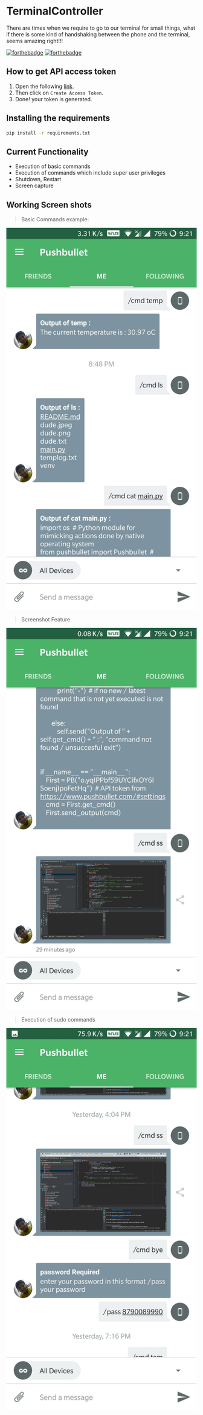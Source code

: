 # TerminalController

There are times when we require to go to our terminal for small things, what if there is some kind of handshaking between
the phone and the terminal, seems amazing right!!! 

[![forthebadge](https://forthebadge.com/images/badges/built-with-love.svg)](https://forthebadge.com) [![forthebadge](https://forthebadge.com/images/badges/made-with-python.svg)](https://forthebadge.com)


## How to get API access token

1) Open the following [link](https://www.pushbullet.com/#settings/account).
2) Then click on `Create Access Token`.
3) Done! your token is generated.

## Installing the requirements

``` bash
pip install -r requirements.txt
```

## Current Functionality

* Execution of basic commands 
* Execution of commands which include super user privileges
* Shutdown, Restart
* Screen capture 

## Working Screen shots

>Basic Commands example:

![](Images/Basic.jpg)

>Screenshot Feature

![](Images/SS.jpg)

>Execution of sudo commands

![](Images/sudo.jpg)

